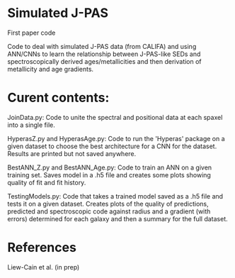 # Simulated J-PAS
First paper code

Code to deal with simulated J-PAS data (from CALIFA) and using ANN/CNNs to learn the relationship between J-PAS-like SEDs and spectroscopically derived ages/metallicities and then derivation of metallicity and age gradients. 

# Curent contents:
JoinData.py: Code to unite the spectral and positional data at each spaxel into a single file.

HyperasZ.py and HyperasAge.py: Code to run the 'Hyperas' package on a given dataset to choose the best architecture for a CNN for the dataset. Results are printed but not saved anywhere.

BestANN_Z.py and BestANN_Age.py: Code to train an ANN on a given training set. Saves model in a .h5 file and creates some plots showing quality of fit and fit history.

TestingModels.py: Code that takes a trained model saved as a .h5 file and tests it on a given dataset. Creates plots of the quality of predictions, predicted and spectroscopic code against radius and a gradient (with errors) determined for each galaxy and then a summary for the full dataset.

# References
Liew-Cain et al. (in prep)
